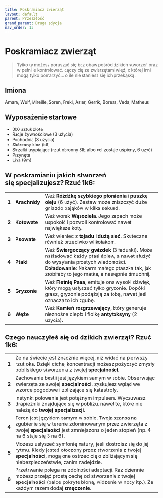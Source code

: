 ```yaml
---
title: Poskramiacz zwierząt
layout: default
parent: Przeszłość
grand_parent: Druga edycja
nav_order: 13
---
```


# Poskramiacz zwierząt

> Tylko ty możesz poruszać się bez obaw pośród dzikich stworzeń oraz w pełni je kontrolować. Łączy cię ze zwierzętami więź, o której inni mogą tylko pomarzyć... o ile nie staniesz się ich przekąską.

## Imiona

Amara, Wulf, Mireille, Soren, Freki, Aster, Gerrik, Boreas, Veda, Matheus

## Wyposażenie startowe

- 3k6 sztuk złota
- Racje żywnościowe (3 użycia)
- Pochodnia (3 użycia)   
- Skórzany bicz (k6)
- Strzałki usypiające (rzut obronny SIŁ albo cel zostaje uśpiony, 6 użyć)
- Przynęta
- Lina (8m)

## W poskramianiu jakich stworzeń się specjalizujesz? Rzuć 1k6:

|       |               |                                                                                                                                                                                                                              |
| ----- | ------------- | ---------------------------------------------------------------------------------------------------------------------------------------------------------------------------------------------------------------------------- |
| **1** | **Arachnidy** | Weź **Różdżkę szybkiego płomienia** i **puszkę oleju** (6 użyć). Zestaw może zniszczyć duże gniazdo pająków w kilka sekund.                                                                                                  |
| **2** | **Kotowate**  | Weź worek **Wąsoziela**. Jego zapach może uspokoić i pozwoli kontrolować nawet największe koty.                                                                                                                              |
| **3** | **Psowate**   | Weź wieniec z **tojadu** i **dużą sieć**. Skuteczne również przeciwko wilkołakom.                                                                                                                                            |
| **4** | **Ptaki**     | Weź **Świergoczący gwizdek** (3 ładunki). Może naśladować każdy ptasi śpiew, a nawet służyć do wysyłania prostych wiadomości. **Doładowanie**: Nakarm małego ptaszka tak, jak zrobiłaby to jego matka, a następnie dmuchnij. |
| **5** | **Gryzonie**  | Weź **Fletnię Pana**, emituje ona wysoki dźwięk, który mogą usłyszeć tylko gryzonie. Dopóki grasz, gryzonie podążają za tobą, nawet jeśli oznacza to ich zgubę.                                                              |
| **6** | **Węże**      | Weź **Kamień rozgrzewający**, który generuje nieznośne ciepło i fiolkę **antytoksyny** (2 użycia).                                                                                                                           |


## Czego nauczyłeś się od dzikich zwierząt? Rzuć 1k6: 

|       |                                                                                                                                                                                                                  |
| ----- | ---------------------------------------------------------------------------------------------------------------------------------------------------------------------------------------------------------------- |
| **1** | Że na świecie jest znacznie więcej, niż widać na pierwszy rzut oka. Dzięki cichej koncentracji możesz pożyczyć zmysły pobliskiego stworzenia z twojej **specjalności**.                                          |
| **2** | Zachowanie bestii jest językiem samym w sobie. Obserwując zwierzęta ze swojej **specjalności**, zyskujesz wgląd we wzorce pogodowe i zbliżające się katastrofy.                                                  |
| **3** | Instynkt polowania jest potężnym impulsem. Wyczuwasz drapieżniki znajdujące się w pobliżu, nawet te, które nie należą do **twojej specjalizacji**.                                                               |
| **4** | Teren jest językiem samym w sobie. Twoja szansa na zgubienie się w terenie zdominowanym przez zwierzęta z twojej **specjalności** jest zmniejszona o jeden stopień (np. 4 na 6 staje się 3 na 6).                |
| **5** | Możesz usłyszeć symfonię natury, jeśli dostroisz się do jej rytmu. Kiedy jesteś otoczony przez stworzenia z twojej **specjalności**, mogą one ostrzec cię o zbliżającym się niebezpieczeństwie, zanim nadejdzie. |
| **6** | Przetrwanie polega na zdolności adaptacji. Raz dziennie możesz przejąć prostą cechę od stworzenia z twojej **specjalności** (palce pokryte błoną, widzenie w nocy itp.). Za każdym razem dodaj **zmęczenie**.    |
